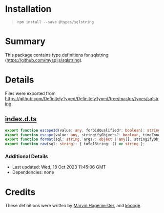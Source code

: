 # Installation
> `npm install --save @types/sqlstring`

# Summary
This package contains type definitions for sqlstring (https://github.com/mysqljs/sqlstring).

# Details
Files were exported from https://github.com/DefinitelyTyped/DefinitelyTyped/tree/master/types/sqlstring.
## [index.d.ts](https://github.com/DefinitelyTyped/DefinitelyTyped/tree/master/types/sqlstring/index.d.ts)
````ts
export function escapeId(value: any, forbidQualified?: boolean): string;
export function escape(value: any, stringifyObjects?: boolean, timeZone?: string): string;
export function format(sql: string, args?: object | any[], stringifyObjects?: boolean, timeZone?: string): string;
export function raw(sql: string): { toSqlString: () => string };

````

### Additional Details
 * Last updated: Wed, 18 Oct 2023 11:45:06 GMT
 * Dependencies: none

# Credits
These definitions were written by [Marvin Hagemeister](https://github.com/marvinhagemeister), and [koooge](https://github.com/koooge).

